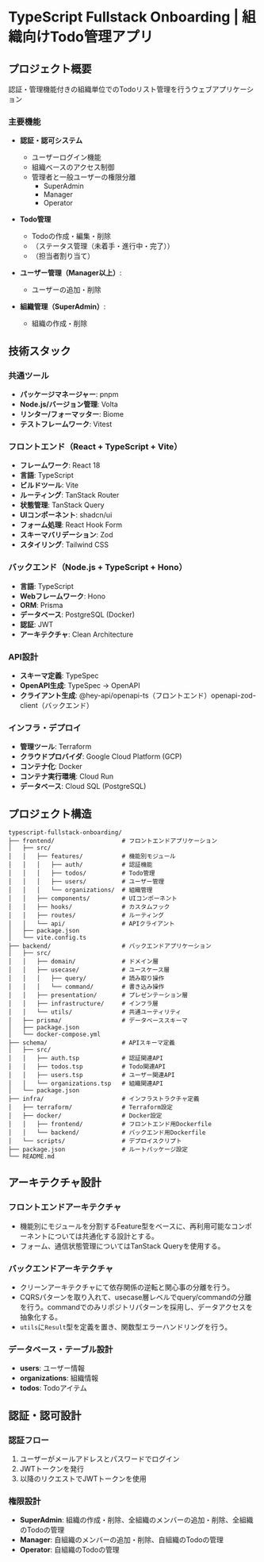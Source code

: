 # TypeScript Fullstack Onboarding | 組織向けTodo管理アプリ

## プロジェクト概要

認証・管理機能付きの組織単位でのTodoリスト管理を行うウェブアプリケーション

### 主要機能

- **認証・認可システム**
  - ユーザーログイン機能
  - 組織ベースのアクセス制御
  - 管理者と一般ユーザーの権限分離
    - SuperAdmin
    - Manager
    - Operator

- **Todo管理**
  - Todoの作成・編集・削除
  - （ステータス管理（未着手・進行中・完了））
  - （担当者割り当て）

- **ユーザー管理（Manager以上）**:
  - ユーザーの追加・削除

- **組織管理（SuperAdmin）**:
  - 組織の作成・削除

## 技術スタック

### 共通ツール
- **パッケージマネージャー**: pnpm
- **Node.js/バージョン管理**: Volta
- **リンター/フォーマッター**: Biome
- **テストフレームワーク**: Vitest

### フロントエンド（React + TypeScript + Vite）
- **フレームワーク**: React 18
- **言語**: TypeScript
- **ビルドツール**: Vite
- **ルーティング**: TanStack Router
- **状態管理**: TanStack Query
- **UIコンポーネント**: shadcn/ui
- **フォーム処理**: React Hook Form
- **スキーマバリデーション**: Zod
- **スタイリング**: Tailwind CSS

### バックエンド（Node.js + TypeScript + Hono）
- **言語**: TypeScript
- **Webフレームワーク**: Hono
- **ORM**: Prisma
- **データベース**: PostgreSQL (Docker)
- **認証**: JWT
- **アーキテクチャ**: Clean Architecture

### API設計
- **スキーマ定義**: TypeSpec
- **OpenAPI生成**: TypeSpec → OpenAPI
- **クライアント生成**: @hey-api/openapi-ts（フロントエンド）openapi-zod-client（バックエンド）

### インフラ・デプロイ
- **管理ツール**: Terraform
- **クラウドプロバイダ**: Google Cloud Platform (GCP)
- **コンテナ化**: Docker
- **コンテナ実行環境**: Cloud Run
- **データベース**: Cloud SQL (PostgreSQL)

## プロジェクト構造

```
typescript-fullstack-onboarding/
├── frontend/                   # フロントエンドアプリケーション
│   ├── src/
│   │   ├── features/           # 機能別モジュール
│   │   │   ├── auth/           # 認証機能
│   │   │   ├── todos/          # Todo管理
│   │   │   ├── users/          # ユーザー管理
│   │   │   └── organizations/  # 組織管理
│   │   ├── components/         # UIコンポーネント
│   │   ├── hooks/              # カスタムフック
│   │   ├── routes/             # ルーティング
│   │   └── api/                # APIクライアント
│   ├── package.json
│   └── vite.config.ts
├── backend/                    # バックエンドアプリケーション
│   ├── src/
│   │   ├── domain/             # ドメイン層
│   │   ├── usecase/            # ユースケース層
│   │   │   ├── query/          # 読み取り操作
│   │   │   └── command/        # 書き込み操作
│   │   ├── presentation/       # プレゼンテーション層
│   │   ├── infrastructure/     # インフラ層
│   │   └── utils/              # 共通ユーティリティ
│   ├── prisma/                 # データベーススキーマ
│   ├── package.json
│   └── docker-compose.yml
├── schema/                     # APIスキーマ定義
│   ├── src/
│   │   ├── auth.tsp            # 認証関連API
│   │   ├── todos.tsp           # Todo関連API
│   │   ├── users.tsp           # ユーザー関連API
│   │   └── organizations.tsp   # 組織関連API
│   └── package.json
├── infra/                      # インフラストラクチャ定義
│   ├── terraform/              # Terraform設定
│   ├── docker/                 # Docker設定
│   │   ├── frontend/           # フロントエンド用Dockerfile
│   │   └── backend/            # バックエンド用Dockerfile
│   └── scripts/                # デプロイスクリプト
├── package.json                # ルートパッケージ設定
└── README.md
```

## アーキテクチャ設計

### フロントエンドアーキテクチャ
- 機能別にモジュールを分割するFeature型をベースに、再利用可能なコンポーネントについては共通化する設計とする。
- フォーム、通信状態管理についてはTanStack Queryを使用する。

### バックエンドアーキテクチャ
- クリーンアーキテクチャにて依存関係の逆転と関心事の分離を行う。
- CQRSパターンを取り入れて、usecase層レベルでquery/commandの分離を行う。commandでのみリポジトリパターンを採用し、データアクセスを抽象化する。
- `utils`に`Result`型を定義を置き、関数型エラーハンドリングを行う。

### データベース・テーブル設計
- **users**: ユーザー情報
- **organizations**: 組織情報
- **todos**: Todoアイテム

## 認証・認可設計

### 認証フロー
1. ユーザーがメールアドレスとパスワードでログイン
2. JWTトークンを発行
3. 以降のリクエストでJWTトークンを使用

### 権限設計
- **SuperAdmin**: 組織の作成・削除、全組織のメンバーの追加・削除、全組織のTodoの管理
- **Manager**: 自組織のメンバーの追加・削除、自組織のTodoの管理
- **Operator**: 自組織のTodoの管理

